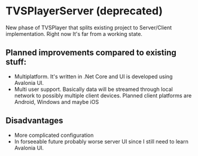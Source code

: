 # TVSPlayerServer (deprecated)

New phase of TVSPlayer that splits existing project to Server/Client implementation. Right now It's far from a working state. 
 
## Planned improvements compared to existing stuff:
 - Multiplatform. It's written in .Net Core and UI is developed using Avalonia UI.
 - Multi user support. Basically data will be streamed through local network to possibly multiple client devices. Planned client platforms are Android, Windows and maybe iOS
 
## Disadvantages
 - More complicated configuration
 - In forseeable future probably worse server UI since I still need to learn Avalonia UI.
